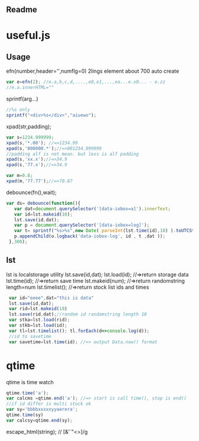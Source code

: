 Readme
-----
# useful.js
## Usage
efn(number,header='',numflg=0)
2lings element about 700 auto create
```js
var e=efn(2); //e.a,b,c,d,....,e0,e1,...,ea...e.x0... - e.zz
//e.a.innerHTML=""
```
sprintf(arg...)
```js
//%s only
sprintf("<div>%s</div>","aiuewo");
```

xpad(str,padding);
```js
var s=1234.999999;
xpad(s,'*.00'); //=>1234.99
xpad(s,'000000.*');//=>001234.999999
//padding alf is not mean. but less is alf padding  
xpad(s,'xx.x');//=>34.9
xpad(s,'77.x');//=>34.9

var m=0.8;
xpad(m,'77.77');//=>70.87
```

debounce(fn(),wait);
```js
var ds= debounce(function(){
   var dat=document.querySelector('[data-iobox=a]').innerText;
   var id=lst.makeid(10);
   lst.save(id,dat);
   var p = document.querySelector('[data-iobox=log]');
   var t= sprintf("%s>%s",new Date( parseInt(lst.time(id),10) ).toUTCString(),id);
   p.appendChild(o.logback('data-iobox-log', id , t ,dat )); 
 },300);
```

## lst
lst is localstorage utility
lst.save(id,dat);
lst.load(id); //=>return storage data
lst.time(id); //=>return save time
lst.makeid(num); //=>return randomstring length=num
lst.timelist(); //=>return stock list ids and times
```js
 var id="eeee",dat="this is data"
 lst.save(id,dat);
 var rid=lst.makeid(10)
 lst.save(rid,dat);//random id randamstring length 10
 var stka=lst.load(rid);
 var stkb=lst.load(id);
 var tl=lst.timelist(); tl.forEach(d=>console.log(d));
 //id to savetime
 var savetime=lst.time(id); //=> output Data.now() format
```

# qtime 
qtime is time watch
```js
qtime.time('a');
var calcms =qtime.end('a'); //=> start is call time(), stop is end()
//if id differ is multi stock ok
var sy='bbbbxxxxxyyaerera';
qtime.time(sy)
var calcsy=qtime.end(sy);
```
escape_html(string); // [&'\`"<>]/g

